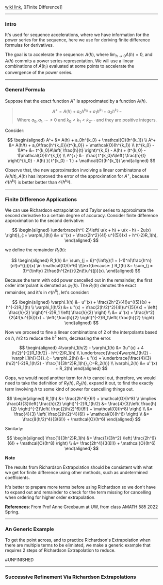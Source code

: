 [wiki link](https://en.wikipedia.org/wiki/Richardson_extrapolation), [[Finite Difference]]

---
### **Intro**

It's used for sequence accelerations, where we have information for the power series for the sequence, here we use for deriving finite difference formulas for derivatives. 

The goal is to accelerate the sequence: $A(h)$, where $\lim_{h\rightarrow 0}A(h) = 0$, and $A(h)$ commits a power series representation. We will use a linear combinations of $A(h_i)$ evaluated at some points to accelerate the convergence of the power series. 

---
### **General Formula**

Suppose that the exact function $A^{+}$ is approximated by a function $A(h)$. 

> $$
>   A^+ = A(h) + a_0h^{k_0} + a_1 h^{k_1} + a_2 h^{k_2} \cdots 
> $$
> Where $a_0, a_1, \cdots \neq 0$ and $k_0 < k_1 < k_2 \cdots$ and they are positive integers. 

Consider: 

$$
\begin{aligned}
    A^+ &= A(h) + a_0h^{k_0} + \mathcal{O}(h^{k_1})
    \\
    A^+ &= A(h/t) + a_0\frac{h^{k_0}}{t^{k_0}}  + \mathcal{O}(h^{k_1})
    \\
    (t^{k_0} - 1)A^+ &= t^{k_0}A\left(
        \frac{h}{t}
    \right)^{k_0} - A(h) + (t^{k_0} - 1)\mathcal{O}(h^{k_1}) 
    \\
    A^{+} &= \frac{
        t^{k_0}A\left(
            \frac{h}{t}
        \right)^{k_0} - A(h)
    }{
        t^{k_0} - 1
    } + \mathcal{O}(h^{k_1})
\end{aligned}
$$

Observe that, the new approximation involving a linear combinatons of $A(h/t), A(h)$ has improved the error of the approximation for $A^+$, because $\mathcal{O}(h^{k_1})$ is better better than $\mathcal{O}(h^{k_0})$. 

---
### **Finite Difference Applications**

We can use Richardson extrapolation and Taylor series to approximate the second derivative to a certain degree of accuracy. Consider finite difference approximation to the second derivative: 

$$
\begin{aligned}
    \underbrace{h^{-2}\left(
        u(x + h) + u(x - h) - 2u(x)
    \right)}_{:= \varphi_1(h)} &= 
    u''(x) + \frac{2h^2}{4!} u^{(5)}(x) + h^{-2}R_1(h),
\end{aligned}
$$

we define the remainder $R_1(h)$: 

$$
\begin{aligned}
    R_1(h) &= \sum_{j = 6}^{\infty}(1 + (-1)^n)\frac{h^n}{n!}u^{(j)}(x) \in \mathcal{O}(h^6)
    \\\text{because: }
    R_1(h) &= \sum_{j = 3}^{\infty}
    2\frac{h^{2n}}{(2n)!}u^{(j)}(x).
\end{aligned}
$$

Because the term with odd power cancelled out in the remainder, the first order interpolant is denoted as $\varphi_1(h)$. The $R_1(h)$ denotes the exact remainder, and it's in $\mathcal{O}(h^6)$, let's consider: 

$$
\begin{aligned}
    \varphi_1(h) &= u''(x) + \frac{2h^2}{4!}u^{(5)}(x) + h^{-2}R_1(h)
    \\
    \varphi_1(h/2) &= u''(x) + \frac{2(h/2)^2}{4!}u^{(5)}(x) + \left(
        \frac{h}{2}
    \right)^{-2}R_1
    \left(
        \frac{h}{2}
    \right)
    \\
    &= 
    u''(x) + \frac{h^2}{2(4!)}u^{(5)}(x) + \left(
        \frac{h}{2}
    \right)^{-2}R_1\left(
        \frac{h}{2}
    \right)
\end{aligned}
$$

Now we proceed to fine a linear combinations of 2 of the interpolants based on $h$, $h/2$ to reduce the $h^2$ term, decreasing the error. 

$$
\begin{aligned}
    4\varphi_1(h/2) - \varphi_1(h) &= 
    3u''(x) + 4 (h/2)^{-2}R_1(h/2) - h^{-2}R_1(h)
    \\
    \underbrace{\frac{4\varphi_1(h/2) - \varphi_1(h)}{3}}_{:= \varphi_2(h)} &= 
    u''(x) + \underbrace{\frac{4}{3}(h/2)^{-2}R_1(h/2) - \frac{1}{3h^2}R_1(h)}_{:=R_2(h)}
    \\
    \varphi_2(h) &= u''(x) + R_2(h)
\end{aligned}
$$

Oops, we would need another term for $h$ to cancel out, therefore, we would need to take the definition of $R_1(h)$, $R_2(h)$, expand it out, to find the exactly term involving $h$ to some kind of power for cancelling things out. 

$$
\begin{aligned}
    R_1(h) &= \frac{2h^6}{6!} + \mathcal{O}(h^8)
    \\
    \implies 
    \frac{4}{3}\left(
        \frac{h}{2}
    \right)^{-2}R_1(h/2) &=
    \frac{4}{3}\left(
        \frac{h}{2}
    \right)^{-2}\left(
        \frac{2(h/2)^6}{6!} + \mathcal{O}(h^8)
    \right)
    \\
    &= \frac{4}{3} \left(
        \frac{2(h/2)^4}{6!} + 
        \mathcal{O}(h^6)
    \right)
    \\
    &= \frac{8(h/2)^4}{3(6!)} + \mathcal{O}(h^6) 
\end{aligned}
$$

Similarly: 

$$
\begin{aligned}
    \frac{1}{3h^2}R_1(h) &= \frac{1}{3h^2}
    \left(
        \frac{2h^6}{6!} + \mathcal{O}(h^8)
    \right)
    \\
    &= \frac{2h^4}{3(6!)} + \mathcal{O}(h^6)
\end{aligned}
$$

**Note**

The results from Richardson Extrapolation should be consistent with what we get for finite difference using other methods, such as undetermined coefficients. 

It's better to prepare more terms before using Richardson so we don't have to expand out and remainder to check for the term missing for cancelling when ordering for higher order extrapolation. 

**References**: 
From Prof Anne Greebaum at UW, from class AMATH 585 2022 Spring. 

---
### **An Generic Example**

To get the point across, and to practice Richardson's Extrapolation when there are multiple terms to be elimiated, we make a generic example that requires 2 steps of Richardson Extrapolation to reduce. 

#UNFINISHED


---
### **Successive Refinement Via Richardson Extrapolations**



